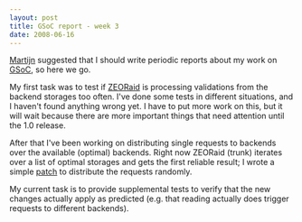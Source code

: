 ```yaml
---
layout: post
title: GSoC report - week 3
date: 2008-06-16
---
```


<span class="link-external"><a href="http://faassen.n--tree.net/blog">Martijn</a></span> suggested that I should write periodic reports about my work on <span class="link-external"><a href="http://code.google.com/soc/2008/zope/appinfo.html?csaid=480505ACAC256B7D">GSoC</a></span>, so here we go.

My first task was to test if <span class="link-external"><a href="http://pypi.python.org/pypi/gocept.zeoraid">ZEORaid</a></span> is processing validations from the backend storages too often. I've done some tests in different situations, and I haven't found anything wrong yet. I have to put more work on this, but it will wait because there are more important things that need attention until the 1.0 release.

After that I've been working on distributing single requests to backends over the available (optimal) backends. Right now ZEORaid (trunk) iterates over a list of optimal storages and gets the first reliable result; I wrote a simple <span class="link-external"><a href="http://svn.zope.org/gocept.zeoraid/branches/distributed-remote-calls/">patch</a></span> to distribute the requests randomly.

My current task is to provide supplemental tests to verify that the new changes actually apply as predicted (e.g. that reading actually does trigger requests to different backends).
